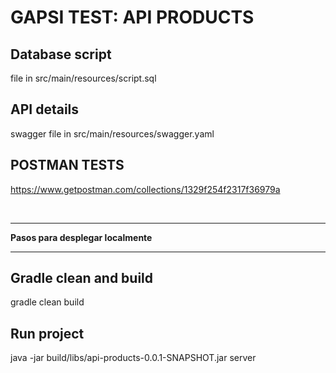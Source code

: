 # GAPSI TEST: API PRODUCTS

## Database script 
file in src/main/resources/script.sql

## API details
swagger file in src/main/resources/swagger.yaml

## POSTMAN TESTS
https://www.getpostman.com/collections/1329f254f2317f36979a

<br>
<hr>
<strong>Pasos para desplegar localmente</strong>
<hr>

## Gradle clean and build
gradle clean build 

## Run project
java -jar build/libs/api-products-0.0.1-SNAPSHOT.jar server
